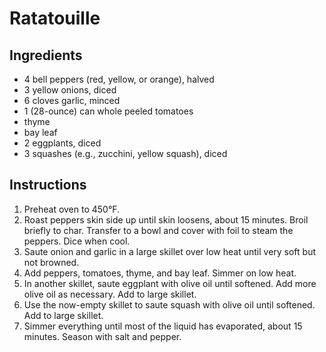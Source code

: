 # Ratatouille

## Ingredients

- 4 bell peppers (red, yellow, or orange), halved
- 3 yellow onions, diced
- 6 cloves garlic, minced
- 1 (28-ounce) can whole peeled tomatoes
- thyme
- bay leaf
- 2 eggplants, diced
- 3 squashes (e.g., zucchini, yellow squash), diced

## Instructions

1. Preheat oven to 450&deg;F.
2. Roast peppers skin side up until skin loosens, about 15 minutes. Broil briefly to char. Transfer to a bowl and cover with foil to steam the peppers. Dice when cool.
3. Saute onion and garlic in a large skillet over low heat until very soft but not browned.
4. Add peppers, tomatoes, thyme, and bay leaf. Simmer on low heat.
5. In another skillet, saute eggplant with olive oil until softened. Add more olive oil as necessary. Add to large skillet.
6. Use the now-empty skillet to saute squash with olive oil until softened. Add to large skillet.
7. Simmer everything until most of the liquid has evaporated, about 15 minutes. Season with salt and pepper.
